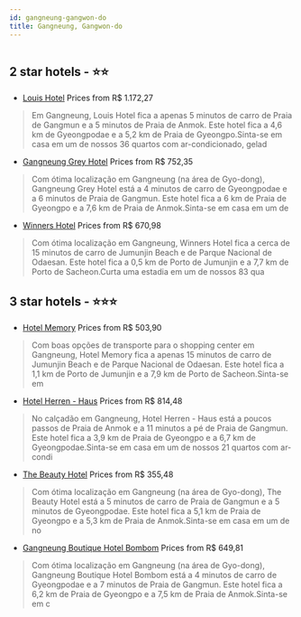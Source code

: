 ```yaml
---
id: gangneung-gangwon-do
title: Gangneung, Gangwon-do
---
```


<center><img src="https://i.travelapi.com/hotels/28000000/27110000/27103600/27103520/70eed076_z.jpg" alt="" /></center>


##  2 star hotels - ⭐️⭐️

-    [Louis Hotel](https://www.hurb.com/br/aud/https://www.hurb.com/br/hotels/gangneung/louis-hotel-HT-QF8P?cmp=18055) Prices from R$ 1.172,27
   > Em Gangneung, Louis Hotel fica a apenas 5 minutos de carro de Praia de Gangmun e a 5 minutos de Praia de Anmok.  Este hotel fica a 4,6 km de Gyeongpodae e a 5,2 km de Praia de Gyeongpo.Sinta-se em casa em um de nossos 36 quartos com ar-condicionado, gelad
-    [Gangneung Grey Hotel](https://www.hurb.com/br/aud/https://www.hurb.com/br/hotels/gangneung/gangneung-grey-hotel-HT-5ZW1?cmp=18055) Prices from R$ 752,35
   > Com ótima localização em Gangneung (na área de Gyo-dong), Gangneung Grey Hotel está a 4 minutos de carro de Gyeongpodae e a 6 minutos de Praia de Gangmun.  Este hotel fica a 6 km de Praia de Gyeongpo e a 7,6 km de Praia de Anmok.Sinta-se em casa em um de 
-    [Winners Hotel](https://www.hurb.com/br/aud/https://www.hurb.com/br/hotels/gangneung/winners-hotel-HT-NGO7?cmp=18055) Prices from R$ 670,98
   > Com ótima localização em Gangneung, Winners Hotel fica a cerca de 15 minutos de carro de Jumunjin Beach e de Parque Nacional de Odaesan.  Este hotel fica a 0,5 km de Porto de Jumunjin e a 7,7 km de Porto de Sacheon.Curta uma estadia em um de nossos 83 qua

##  3 star hotels - ⭐️⭐️⭐️

-    [Hotel Memory](https://www.hurb.com/br/aud/https://www.hurb.com/br/hotels/gangneung/hotel-memory-HT-VGNW?cmp=18055) Prices from R$ 503,90
   > Com boas opções de transporte para o shopping center em Gangneung, Hotel Memory fica a apenas 15 minutos de carro de Jumunjin Beach e de Parque Nacional de Odaesan.  Este hotel fica a 1,1 km de Porto de Jumunjin e a 7,9 km de Porto de Sacheon.Sinta-se em 
-    [Hotel Herren - Haus](https://www.hurb.com/br/aud/https://www.hurb.com/br/hotels/gangneung/hotel-herren-haus-HT-ZJYF?cmp=18055) Prices from R$ 814,48
   > No calçadão em Gangneung, Hotel Herren - Haus está a poucos passos de Praia de Anmok e a 11 minutos a pé de Praia de Gangmun.  Este hotel fica a 3,9 km de Praia de Gyeongpo e a 6,7 km de Gyeongpodae.Sinta-se em casa em um de nossos 21 quartos com ar-condi
-    [The Beauty Hotel](https://www.hurb.com/br/aud/https://www.hurb.com/br/hotels/gangneung/the-beauty-hotel-HT-04DU?cmp=18055) Prices from R$ 355,48
   > Com ótima localização em Gangneung (na área de Gyo-dong), The Beauty Hotel está a 5 minutos de carro de Praia de Gangmun e a 5 minutos de Gyeongpodae.  Este hotel fica a 5,1 km de Praia de Gyeongpo e a 5,3 km de Praia de Anmok.Sinta-se em casa em um de no
-    [Gangneung Boutique Hotel Bombom](https://www.hurb.com/br/aud/https://www.hurb.com/br/hotels/gangneung/gangneung-boutique-hotel-bombom-HT-TCSD?cmp=18055) Prices from R$ 649,81
   > Com ótima localização em Gangneung (na área de Gyo-dong), Gangneung Boutique Hotel Bombom está a 4 minutos de carro de Gyeongpodae e a 7 minutos de Praia de Gangmun.  Este hotel fica a 6,2 km de Praia de Gyeongpo e a 7,5 km de Praia de Anmok.Sinta-se em c
